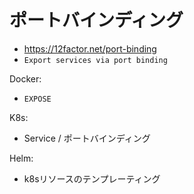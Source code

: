 # ポートバインディング

- https://12factor.net/port-binding
- `Export services via port binding`


Docker:

- `EXPOSE`


K8s:

- Service / ポートバインディング

Helm:

- k8sリソースのテンプレーティング


